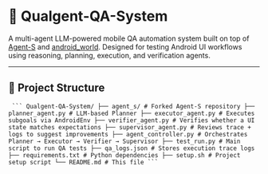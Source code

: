 # 🤖 Qualgent-QA-System

A multi-agent LLM-powered mobile QA automation system built on top of [Agent-S](https://github.com/simular-ai/Agent-S) and [android_world](https://github.com/google-research/android_world). Designed for testing Android UI workflows using reasoning, planning, execution, and verification agents.

---


## 📁 Project Structure
<pre lang="text"><code> ``` Qualgent-QA-System/ ├── agent_s/ # Forked Agent-S repository ├── planner_agent.py # LLM-based Planner ├── executor_agent.py # Executes subgoals via AndroidEnv ├── verifier_agent.py # Verifies whether a UI state matches expectations ├── supervisor_agent.py # Reviews trace + logs to suggest improvements ├── agent_controller.py # Orchestrates Planner → Executor → Verifier → Supervisor ├── test_run.py # Main script to run QA tests ├── qa_logs.json # Stores execution trace logs ├── requirements.txt # Python dependencies ├── setup.sh # Project setup script └── README.md # This file ``` </code></pre>
